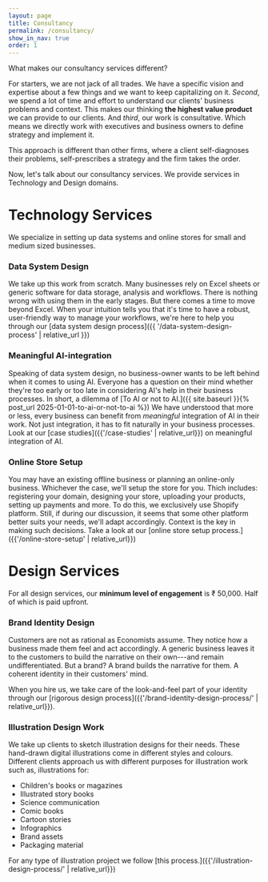 ```yaml
---
layout: page
title: Consultancy
permalink: /consultancy/
show_in_nav: true
order: 1
---
```

What makes our consultancy services different?

For starters, we are not jack of all trades. We have a specific vision and expertise about a few things and we want to keep capitalizing on it.
*Second*, we spend a lot of time and effort to understand our clients' business problems and context. This makes our thinking **the highest value product** we can provide to our clients.
And *third*, our work is consultative. Which means we directly work with executives and business owners to define strategy and implement it.

This approach is different than other firms, where a client self-diagnoses their problems, self-prescribes a strategy and the firm takes the order.

Now, let's talk about our consultancy services. We provide services in Technology and Design domains.

# Technology Services
We specialize in setting up data systems and online stores for small and medium sized businesses.

### Data System Design
We take up this work from scratch. Many businesses rely on Excel sheets or generic software for data storage, analysis and workflows. There is nothing wrong with using them in the early stages. But there comes a time to move beyond Excel. When your intuition tells you that it's time to have a robust, user-friendly way to manage your workflows, we're here to help you through our [data system design process]({{ '/data-system-design-process' | relative_url }})

### Meaningful AI-integration
Speaking of data system design, no business-owner wants to be left behind when it comes to using AI. Everyone has a question on their mind whether they're too early or too late in considering AI's help in their business processes. In short, a dilemma of [To AI or not to AI.]({{ site.baseurl }}{% post_url 2025-01-01-to-ai-or-not-to-ai %})
We have understood that more or less, every business can benefit from *meaningful* integration of AI in their work. Not just integration, it has to fit naturally in your business processes. Look at our [case studies]({{'/case-studies' | relative_url}}) on meaningful integration of AI.

### Online Store Setup
You may have an existing offline business or planning an online-only business. Whichever the case, we'll setup the store for you. Thich includes: registering your domain, designing your store, uploading your products, setting up payments and more. To do this, we exclusively use Shopify platform. Still, if during our discussion, it seems that some other platform better suits your needs, we'll adapt accordingly. Context is the key in making such decisions. Take a look at our [online store setup process.]({{'/online-store-setup' | relative_url}})

# Design Services
For all design services, our **minimum level of engagement** is ₹ 50,000. Half of which is paid upfront.

### Brand Identity Design
Customers are not as rational as Economists assume. They notice how a business made them feel and act accordingly. A generic business leaves it to the customers to build the narrative on their own---and remain undifferentiated.
But a brand? A brand builds the narrative for them. A coherent identity in their customers' mind.

When you hire us, we take care of the look-and-feel part of your identity through our [rigorous design process]({{'/brand-identity-design-process/' | relative_url}}).

### Illustration Design Work
We take up clients to sketch illustration designs for their needs. These hand-drawn digital illustrations come in different styles and colours. Different clients approach us with different purposes for illustration work such as, illustrations for:
- Children's books or magazines
- Illustrated story books
- Science communication
- Comic books
- Cartoon stories
- Infographics
- Brand assets
- Packaging material

For any type of illustration project we follow [this process.]({{'/illustration-design-process/' | relative_url}})
